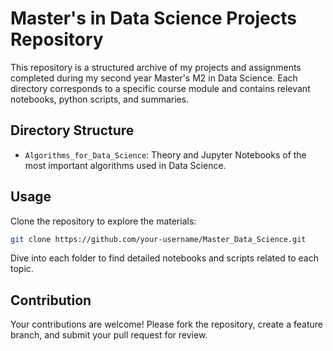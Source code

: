 # Master's in Data Science Projects Repository

This repository is a structured archive of my projects and assignments completed during my second year Master's M2 in Data Science. Each directory corresponds to a specific course module and contains relevant notebooks, python scripts, and summaries.

## Directory Structure

- `Algorithms_for_Data_Science`: Theory and Jupyter Notebooks of the most important algorithms used in Data Science.

## Usage

Clone the repository to explore the materials:

```bash
git clone https://github.com/your-username/Master_Data_Science.git
```

Dive into each folder to find detailed notebooks and scripts related to each topic.

## Contribution

Your contributions are welcome! Please fork the repository, create a feature branch, and submit your pull request for review.
